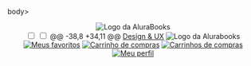 body>
  <header class="cabeçalho">
    <div class="container">
      <span class="cabeçalho__menu-hamburguer container__imagem"></span>
      <img src="img/Logo.svg" alt="Logo da AluraBooks" class="container__imagem">
    </div>
    <div class="container">
      <input type="checkbox" id="menu" class="container__botao">
      <input type="checkbox" id="menu" class="container__botao" />
      <label for="menu">
        <span class="cabeçalho__menu-hamburguer container__imagem"></span>
      </label>
@@ -38,8 +34,11 @@
          <a href="#" class="lista-menu__link">Design & UX</a>
        </li>
      </ul>
      <img src="img/Logo.svg" alt="Logo da Alurabooks" class="container__imagem">
    </div>
    <div class="container">
      <a href="#"><img src="img/Favoritos.svg" alt="Meus favoritos" class="container__imagem"></a>
      <a href="#"><img src="img/Compras.svg" alt="Carrinho de compras" class="container__imagem"></a>
      <a href="#"><img src="img/Compras.svg" alt="Carrinhos de compras" class="container__imagem"></a>
      <a href="#"><img src="img/Usuario.svg" alt="Meu perfil" class="container__imagem"></a>
    </div>
  </header>
